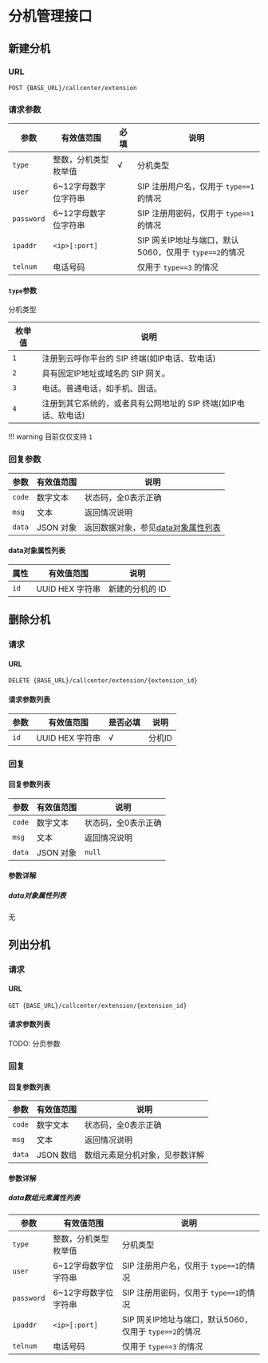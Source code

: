 # 分机管理接口
<!-- toc -->

## 新建分机

### URL

```
POST {BASE_URL}/callcenter/extension
```

### 请求参数

参数                  | 有效值范围            | 必填   | 说明
--------------------- | --------------------- | ------ | ----------------------------------------
`type`                | 整数，分机类型枚举值  | √      | 分机类型
`user`                | 6~12字母数字位字符串  |        | SIP 注册用户名，仅用于 `type==1`的情况
`password`            | 6~12字母数字位字符串  |        | SIP 注册用密码，仅用于 `type==1`的情况
`ipaddr`              | `<ip>[:port]`         |        | SIP 网关IP地址与端口，默认5060，仅用于 `type==2`的情况
`telnum`              | 电话号码              |        | 仅用于 `type==3` 的情况

#### `type`参数
分机类型

 枚举值 | 说明
------- | --------------
 `1`    | 注册到云呼你平台的 SIP 终端(如IP电话、软电话)
 `2`    | 具有固定IP地址或域名的 SIP 网关。
 `3`    | 电话。普通电话，如手机、固话。
 `4`    | 注册到其它系统的，或者具有公网地址的 SIP 终端(如IP电话、软电话)

!!! warning
  目前仅仅支持 `1`

### 回复参数

参数     | 有效值范围   | 说明                           
-------- | ------------ | -----------------------------
`code`   | 数字文本     | 状态码，全0表示正确
`msg`    | 文本         | 返回情况说明
`data`   | JSON 对象    | 返回数据对象，参见[data对象属性列表](#data对象属性列表)

#### data对象属性列表

属性     | 有效值范围      | 说明
-------- | --------------- | --------
`id`     | UUID HEX 字符串 | 新建的分机的 ID

## 删除分机

### 请求

#### URL

```
DELETE {BASE_URL}/callcenter/extension/{extension_id}
```

#### 请求参数列表

参数                   | 有效值范围          | 是否必填  | 说明
---------------------- | ------------------- | --------- | ----------------------------------------
`id`                   | UUID HEX 字符串     | √         | 分机ID

### 回复

#### 回复参数列表

参数     | 有效值范围   | 说明
-------- | ------------ | -----------------------------
`code`   | 数字文本     | 状态码，全0表示正确
`msg`    | 文本         | 返回情况说明
`data`   | JSON 对象    | `null`

#### 参数详解

##### data对象属性列表

无

## 列出分机

### 请求

#### URL

```
GET {BASE_URL}/callcenter/extension/{extension_id}
```

#### 请求参数列表

TODO: 分页参数

### 回复

#### 回复参数列表

 参数     | 有效值范围   | 说明
--------- | ------------ | -----------------------------
`code`    | 数字文本     | 状态码，全0表示正确
`msg`     | 文本         | 返回情况说明
`data`    | JSON 数组    | 数组元素是分机对象，见参数详解

#### 参数详解

##### data数组元素属性列表

参数                  | 有效值范围            | 说明
--------------------- | --------------------- | ----------------------------------------
`type`                | 整数，分机类型枚举值  | 分机类型
`user`                | 6~12字母数字位字符串  | SIP 注册用户名，仅用于 `type==1`的情况
`password`            | 6~12字母数字位字符串  | SIP 注册用密码，仅用于 `type==1`的情况
`ipaddr`              | `<ip>[:port]`         | SIP 网关IP地址与端口，默认5060，仅用于 `type==2`的情况
`telnum`              | 电话号码              | 仅用于 `type==3` 的情况

